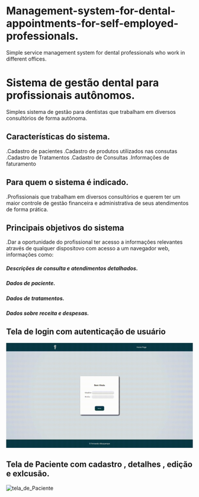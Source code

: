# Management-system-for-dental-appointments-for-self-employed-professionals.
Simple service management system for dental professionals who work in different offices.

# Sistema de gestão dental para profissionais autônomos.
Simples sistema de gestão para dentistas que trabalham em diversos consultórios de forma autônoma.

## Características do sistema.
.Cadastro de pacientes
.Cadastro de produtos utilizados nas consutas
.Cadastro de Tratamentos
.Cadastro de Consultas
.Informações de faturamento

## Para quem o sistema é indicado.
.Profissionais que trabalham em diversos consultórios e querem ter um maior controle de gestão financeira e administrativa de seus atendimentos de forma prática.

## Principais objetivos do sistema
.Dar a oportunidade do profissional ter acesso a informaçôes relevantes através de qualquer dispositovo com acesso a um navegador web, informações como:

##### Descrições de consulta e atendimentos detalhados.
##### Dados de paciente.
##### Dados de tratamentos.
##### Dados sobre receita e despesas.

## Tela de login com autenticação de usuário
![tela_de_login](https://github.com/fernando-albsilva/-Management-system-for-dental-appointments-for-self-employed-professionals./blob/main/gif/vlogin.gif)

## Tela de Paciente com cadastro , detalhes , edição e exlcusão.
![tela_de_Paciente](https://github.com/fernando-albsilva/-Management-system-for-dental-appointments-for-self-employed-professionals./blob/main/gif/telaPaciente.gif)
